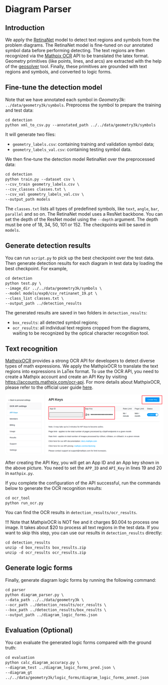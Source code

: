 # Diagram Parser

## Introduction

We apply the [RetinaNet](https://github.com/yhenon/pytorch-retinanet) model to detect text regions and symbols from the problem diagrams. The RetinaNet model is fine-tuned on our annotated symbol data before performing detecting. The text regions are then recognized via the [Mathpix OCR](https://mathpix.com/ocr) API to be translated the latex format. Geometry primitives (like points, lines, and arcs) are extracted with the help of the [geosolver](https://github.com/seominjoon/geosolver) tool. Finally, these primitives are grounded with text regions and symbols, and converted to logic forms.

## Fine-tune the detection model

Note that we have annotated each symbol in *Geometry3k*: `../data/geometry3k/symbols`. Preprocess the symbol to prepare the training and test data:

```shell
cd detection
python xml_to_csv.py --annotated_path ../../data/geometry3k/symbols
```

It will generate two files:

+   `geometry_labels.csv`: containing training and validation symbol data;
+   `geometry_labels_val.csv`: containing testing symbol data.

We then fine-tune the detection model RetinaNet over the preprocessed data:

```shell
cd detection
python train.py --dataset csv \
--csv_train geometry_labels.csv \
--csv_classes classes.txt \
--csv_val geometry_labels_val.csv \
--output_path models
```

The `classes.txt` lists all types of predefined symbols, like `text`, `angle`, `bar`, `parallel` and so on. The RetinaNet model uses a ResNet backbone. You can set the depth of the ResNet model using the `--depth` argument. The depth must be one of 18, 34, 50, 101 or 152. The checkpoints will be saved in `models`.

## Generate detection results

You can run `script.py` to pick up the best checkpoint over the test data. Then generate detection results for each diagram in test data by loading the best checkpoint. For example, 

```shell
cd detection
python test.py \
--image_dir ../../data/geometry3k/symbols \
--model models/exp0/csv_retinanet_19.pt \
--class_list classes.txt \
--output_path ../detection_results
```

The generated results are saved in two folders in `detection_results`:

+   `box_results`: all detected symbol regions;
+   `ocr_results`: all individual text regions cropped from the diagrams, waiting to be recognized by the optical character recognition tool.

## Text recognition

[MathpixOCR](https://mathpix.com/ocr) provides a strong OCR API for developers to detect diverse types of math expressions. We apply the MathpixOCR to translate the text regions into expressions in LaTex format. To use the OCR API, you need to create a Mathpix account and create an API Key by visiting https://accounts.mathpix.com/ocr-api. For more details about MathpixOCR, please refer to the official user guide [here](https://mathpix.com/docs/ocr/overview).

![image-20210720014503245](ocr_tool/image-20210720014503245.png)

After creating the API Key, you will get an App ID and an App key shown in the above picture. You need to set the `APP_ID` and `API_Key` in lines 19 and 20 in `mathpix.py`. 

If you complete the configuration of the API successful, run the commands below to generate the OCR recognition results:

```shell
cd ocr_tool
python run_ocr.py
```

You can find the OCR results in `detection_results/ocr_results`.

!!! Note that MathpixOCR is NOT fee and it charges \$0.004 to process one image. It takes about $20 to process all text regions in the test data. If you want to skip this step, you can use our results in `detection_results` directly:

```shell
cd detection_results
unzip -d box_results box_results.zip
unzip -d ocr_results ocr_results.zip
```

## Generate logic forms

Finally, generate diagram logic forms by running the following command:

~~~shell
cd parser
python diagram_parser.py \
--data_path ../../data/geometry3k \
--ocr_path ../detection_results/ocr_results \
--box_path ../detection_results/box_results \
--output_path ../diagram_logic_forms.json
~~~

## Evaluation (Optional)

You can evaluate the generated logic forms compared with the ground truth:

~~~shell
cd evaluation
python calc_diagram_accuracy.py \
--diagram_test ../diagram_logic_forms_pred.json \
--diagram_gt ../../data/geometry3k/logic_forms/diagram_logic_forms_annot.json
~~~
